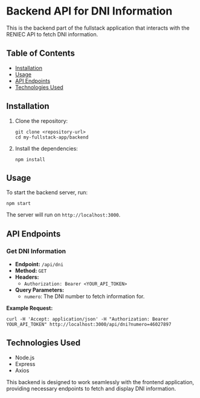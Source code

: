 # Backend API for DNI Information

This is the backend part of the fullstack application that interacts with the RENIEC API to fetch DNI information.

## Table of Contents
- [Installation](#installation)
- [Usage](#usage)
- [API Endpoints](#api-endpoints)
- [Technologies Used](#technologies-used)

## Installation

1. Clone the repository:
   ```
   git clone <repository-url>
   cd my-fullstack-app/backend
   ```

2. Install the dependencies:
   ```
   npm install
   ```

## Usage

To start the backend server, run:
```
npm start
```
The server will run on `http://localhost:3000`.

## API Endpoints

### Get DNI Information
- **Endpoint:** `/api/dni`
- **Method:** `GET`
- **Headers:**
  - `Authorization: Bearer <YOUR_API_TOKEN>`
- **Query Parameters:**
  - `numero`: The DNI number to fetch information for.

**Example Request:**
```
curl -H 'Accept: application/json' -H "Authorization: Bearer YOUR_API_TOKEN" http://localhost:3000/api/dni?numero=46027897
```

## Technologies Used

- Node.js
- Express
- Axios

This backend is designed to work seamlessly with the frontend application, providing necessary endpoints to fetch and display DNI information.